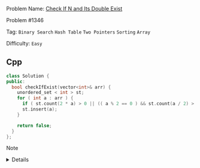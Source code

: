 Problem Name: [Check If N and Its Double Exist](https://leetcode.com/problems/check-if-n-and-its-double-exist/description/)

Problem #1346

Tag: `Binary Search` `Hash Table` `Two Pointers` `Sorting` `Array`

Difficulty: `Easy`

## Cpp

```cpp
class Solution {
public:
  bool checkIfExist(vector<int>& arr) {
    unordered_set < int > st;
    for ( int a : arr ) {
      if ( st.count(2 * a) > 0 || (( a % 2 == 0 ) && st.count(a / 2) > 0 )) return true;
      st.insert(a);
    }

    return false;
  }
};
```

> [!NOTE]
>
> <details>
>   <li>Traverse the array & maintain it in <code>unordered_set</code></li>
>   <li>For every steps,if the element <code>2 * arr[i]</code> or <code>arr[i] / 2</code> & <code>arr[i] % 2 == 0</code></li>
> </details>
